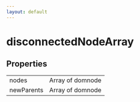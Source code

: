 ```yaml
---
layout: default
---
```


# disconnectedNodeArray #

## Properties ##

<table>

<tr>
<td>nodes</td>
<td>Array of domnode</td>
</tr>

<tr>
<td>newParents</td>
<td>Array of domnode</td>
</tr>

</table>
